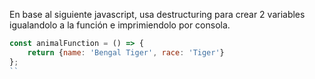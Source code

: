 En base al siguiente javascript, usa destructuring para crear 2 variables igualandolo a la función e imprimiendolo por consola.


```js
const animalFunction = () => {
    return {name: 'Bengal Tiger', race: 'Tiger'}
};
``